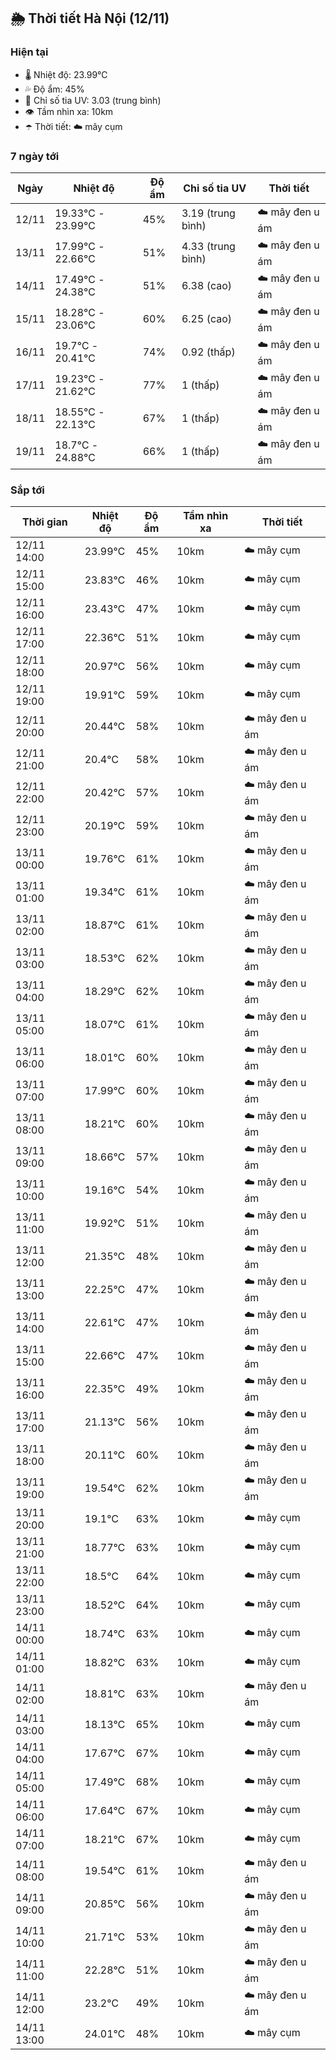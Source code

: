 ## 🌦️ Thời tiết Hà Nội (12/11)

### Hiện tại

- 🌡️ Nhiệt độ: 23.99℃
- 💦 Độ ẩm: 45%
- 🌟 Chỉ số tia UV: 3.03 (trung bình)
- 👁️ Tầm nhìn xa: 10km
- ☂️ Thời tiết: ☁️ mây cụm

### 7 ngày tới

| Ngày | Nhiệt độ | Độ ẩm | Chỉ số tia UV | Thời tiết |
| --- | --- | --- | --- | --- |
| 12/11 | 19.33℃ - 23.99℃ | 45% | 3.19 (trung bình) | ☁️ mây đen u ám |
| 13/11 | 17.99℃ - 22.66℃ | 51% | 4.33 (trung bình) | ☁️ mây đen u ám |
| 14/11 | 17.49℃ - 24.38℃ | 51% | 6.38 (cao) | ☁️ mây đen u ám |
| 15/11 | 18.28℃ - 23.06℃ | 60% | 6.25 (cao) | ☁️ mây đen u ám |
| 16/11 | 19.7℃ - 20.41℃ | 74% | 0.92 (thấp) | ☁️ mây đen u ám |
| 17/11 | 19.23℃ - 21.62℃ | 77% | 1 (thấp) | ☁️ mây đen u ám |
| 18/11 | 18.55℃ - 22.13℃ | 67% | 1 (thấp) | ☁️ mây đen u ám |
| 19/11 | 18.7℃ - 24.88℃ | 66% | 1 (thấp) | ☁️ mây đen u ám |

### Sắp tới

| Thời gian | Nhiệt độ | Độ ẩm | Tầm nhìn xa | Thời tiết |
| --- | --- | --- | --- | --- |
| 12/11 14:00 | 23.99℃ | 45% | 10km | ☁️ mây cụm |
| 12/11 15:00 | 23.83℃ | 46% | 10km | ☁️ mây cụm |
| 12/11 16:00 | 23.43℃ | 47% | 10km | ☁️ mây cụm |
| 12/11 17:00 | 22.36℃ | 51% | 10km | ☁️ mây cụm |
| 12/11 18:00 | 20.97℃ | 56% | 10km | ☁️ mây cụm |
| 12/11 19:00 | 19.91℃ | 59% | 10km | ☁️ mây cụm |
| 12/11 20:00 | 20.44℃ | 58% | 10km | ☁️ mây đen u ám |
| 12/11 21:00 | 20.4℃ | 58% | 10km | ☁️ mây đen u ám |
| 12/11 22:00 | 20.42℃ | 57% | 10km | ☁️ mây đen u ám |
| 12/11 23:00 | 20.19℃ | 59% | 10km | ☁️ mây đen u ám |
| 13/11 00:00 | 19.76℃ | 61% | 10km | ☁️ mây đen u ám |
| 13/11 01:00 | 19.34℃ | 61% | 10km | ☁️ mây đen u ám |
| 13/11 02:00 | 18.87℃ | 61% | 10km | ☁️ mây đen u ám |
| 13/11 03:00 | 18.53℃ | 62% | 10km | ☁️ mây đen u ám |
| 13/11 04:00 | 18.29℃ | 62% | 10km | ☁️ mây đen u ám |
| 13/11 05:00 | 18.07℃ | 61% | 10km | ☁️ mây đen u ám |
| 13/11 06:00 | 18.01℃ | 60% | 10km | ☁️ mây đen u ám |
| 13/11 07:00 | 17.99℃ | 60% | 10km | ☁️ mây đen u ám |
| 13/11 08:00 | 18.21℃ | 60% | 10km | ☁️ mây đen u ám |
| 13/11 09:00 | 18.66℃ | 57% | 10km | ☁️ mây đen u ám |
| 13/11 10:00 | 19.16℃ | 54% | 10km | ☁️ mây đen u ám |
| 13/11 11:00 | 19.92℃ | 51% | 10km | ☁️ mây đen u ám |
| 13/11 12:00 | 21.35℃ | 48% | 10km | ☁️ mây đen u ám |
| 13/11 13:00 | 22.25℃ | 47% | 10km | ☁️ mây đen u ám |
| 13/11 14:00 | 22.61℃ | 47% | 10km | ☁️ mây đen u ám |
| 13/11 15:00 | 22.66℃ | 47% | 10km | ☁️ mây đen u ám |
| 13/11 16:00 | 22.35℃ | 49% | 10km | ☁️ mây đen u ám |
| 13/11 17:00 | 21.13℃ | 56% | 10km | ☁️ mây đen u ám |
| 13/11 18:00 | 20.11℃ | 60% | 10km | ☁️ mây đen u ám |
| 13/11 19:00 | 19.54℃ | 62% | 10km | ☁️ mây đen u ám |
| 13/11 20:00 | 19.1℃ | 63% | 10km | ☁️ mây cụm |
| 13/11 21:00 | 18.77℃ | 63% | 10km | ☁️ mây cụm |
| 13/11 22:00 | 18.5℃ | 64% | 10km | ☁️ mây cụm |
| 13/11 23:00 | 18.52℃ | 64% | 10km | ☁️ mây cụm |
| 14/11 00:00 | 18.74℃ | 63% | 10km | ☁️ mây cụm |
| 14/11 01:00 | 18.82℃ | 63% | 10km | ☁️ mây cụm |
| 14/11 02:00 | 18.81℃ | 63% | 10km | ☁️ mây đen u ám |
| 14/11 03:00 | 18.13℃ | 65% | 10km | ☁️ mây cụm |
| 14/11 04:00 | 17.67℃ | 67% | 10km | ☁️ mây cụm |
| 14/11 05:00 | 17.49℃ | 68% | 10km | ☁️ mây cụm |
| 14/11 06:00 | 17.64℃ | 67% | 10km | ☁️ mây cụm |
| 14/11 07:00 | 18.21℃ | 67% | 10km | ☁️ mây cụm |
| 14/11 08:00 | 19.54℃ | 61% | 10km | ☁️ mây đen u ám |
| 14/11 09:00 | 20.85℃ | 56% | 10km | ☁️ mây đen u ám |
| 14/11 10:00 | 21.71℃ | 53% | 10km | ☁️ mây đen u ám |
| 14/11 11:00 | 22.28℃ | 51% | 10km | ☁️ mây đen u ám |
| 14/11 12:00 | 23.2℃ | 49% | 10km | ☁️ mây đen u ám |
| 14/11 13:00 | 24.01℃ | 48% | 10km | ☁️ mây cụm |
